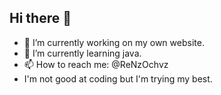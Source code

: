 ## Hi there 👋

<!--
**ReNzOchvz/ReNzOchvz** is a ✨ _special_ ✨ repository because its `README.md` (this file) appears on your GitHub profile.

Here are some ideas to get you started:-->
- 🔭 I’m currently working on my own website.
- 🌱 I’m currently learning java.
- 📫 How to reach me: @ReNzOchvz 
-  I'm not good at coding but I'm trying my best.


